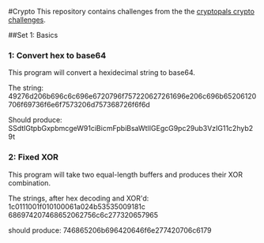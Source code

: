 #Crypto
This repository contains challenges from the the [cryptopals crypto challenges](http://cryptopals.com/).

##Set 1: Basics

### 1: Convert hex to base64
This program will convert a hexidecimal string to base64.

The string:
49276d206b696c6c696e6720796f757220627261696e206c696b65206120706f69736f6e6f7573206d757368726f6f6d

Should produce:
SSdtIGtpbGxpbmcgeW91ciBicmFpbiBsaWtlIGEgcG9pc29ub3VzIG11c2hyb29t

### 2: Fixed XOR
This program will take two equal-length buffers and produces their XOR combination.

The strings, after hex decoding and XOR'd:
1c0111001f010100061a024b53535009181c
686974207468652062756c6c277320657965

should produce:
746865206b696420646f6e277420706c6179
